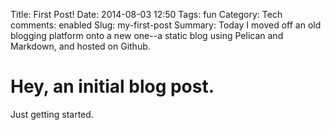 Title: First Post!
Date: 2014-08-03 12:50
Tags: fun
Category: Tech
comments: enabled
Slug: my-first-post
Summary: Today I moved off an old blogging platform onto a new one--a static blog using Pelican and Markdown, and hosted on Github.

# Hey, an initial blog post.

Just getting started.